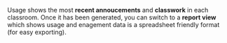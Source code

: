 Usage shows the most __recent annoucements__ and __classwork__ in each classroom. Once it has been generated, you can switch to a __report view__ which shows usage and enagement data is a spreadsheet friendly format (for easy exporting).